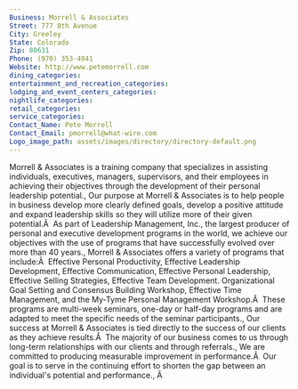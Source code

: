```yaml
---
Business: Morrell & Associates
Street: 777 8th Avenue
City: Greeley
State: Colorado
Zip: 80631
Phone: (970) 353-4941
Website: http://www.petemorrell.com
dining_categories: 
entertainment_and_recreation_categories: 
lodging_and_event_centers_categories: 
nightlife_categories: 
retail_categories: 
service_categories: 
Contact_Name: Pete Morrell
Contact_Email: pmorrell@what-wire.com
Logo_image_path: assets/images/directory/directory-default.png
---
```

Morrell & Associates is a training company that specializes in assisting individuals, executives, managers, supervisors, and their employees in achieving their objectives through the development of their personal leadership potential., Our purpose at Morrell & Associates is to help people in business develop more clearly defined goals, develop a positive attitude and expand leadership skills so they will utilize more of their given potential.Â  As part of Leadership Management, Inc., the largest producer of personal and executive development programs in the world, we achieve our objectives with the use of programs that have successfully evolved over more than 40 years., Morrell & Associates offers a variety of programs that include:Â  Effective Personal Productivity, Effective Leadership Development, Effective Communication, Effective Personal Leadership, Effective Selling Strategies, Effective Team Development. Organizational Goal Setting and Consensus Building Workshop, Effective Time Management, and the My-Tyme Personal Management Workshop.Â  These programs are multi-week seminars, one-day or half-day programs and are adapted to meet the specific needs of the seminar participants., Our success at Morrell & Associates is tied directly to the success of our clients as they achieve results.Â  The majority of our business comes to us through long-term relationships with our clients and through referrals., We are committed to producing measurable improvement in performance.Â  Our goal is to serve in the continuing effort to shorten the gap between an individual's potential and performance., Â 

